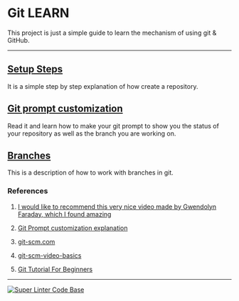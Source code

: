 # Git LEARN

This project is just a simple guide to learn the mechanism of using git & GitHub.
___

## [Setup Steps](steps.md)

It is a simple step by step explanation of how create a repository.

## [Git prompt customization](prompt.md)

Read it and learn how to make your git prompt to show you the status of
your repository as well as the branch you are working on.

## [Branches](branches.md)

This is a description of how to work with branches in git.

### References

1. [I would like to recommend this very nice video made by Gwendolyn Faraday, which I found amazing](https://www.youtube.com/watch?v=RGOj5yH7evk&ab_channel=freeCodeCamp.org)

2. [Git Prompt customization explanation](https://jon.sprig.gs/blog/post/1940)

3. [git-scm.com](https://git-scm.com/book/en/v2/Getting-Started-About-Version-Control)

4. [git-scm-video-basics](https://www.youtube.com/watch?v=SWYqp7iY_Tc)

5. [Git Tutorial For Beginners](https://www.simplilearn.com/tutorials/git-tutorial/git-tutorial-for-beginner)

___
[![Super Linter Code Base](https://github.com/jcabdi/git_learn/actions/workflows/linter.yml/badge.svg)](https://github.com/jcabdi/git_learn/actions?query=workflow%3Alinter+branch%3Amain)
